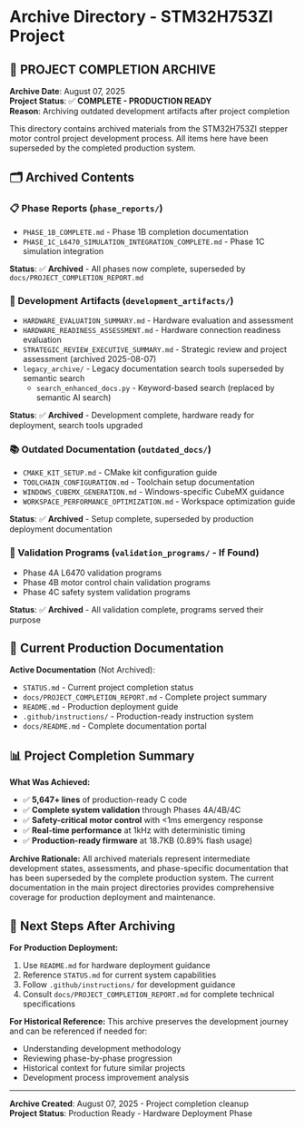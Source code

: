 # Archive Directory - STM32H753ZI Project

## 📁 **PROJECT COMPLETION ARCHIVE**

**Archive Date**: August 07, 2025  
**Project Status**: ✅ **COMPLETE - PRODUCTION READY**  
**Reason**: Archiving outdated development artifacts after project completion

This directory contains archived materials from the STM32H753ZI stepper motor control project development process. All items here have been superseded by the completed production system.

## 🗂️ **Archived Contents**

### 📋 Phase Reports (`phase_reports/`)
- `PHASE_1B_COMPLETE.md` - Phase 1B completion documentation
- `PHASE_1C_L6470_SIMULATION_INTEGRATION_COMPLETE.md` - Phase 1C simulation integration

**Status**: ✅ **Archived** - All phases now complete, superseded by `docs/PROJECT_COMPLETION_REPORT.md`

### 🔧 Development Artifacts (`development_artifacts/`)
- `HARDWARE_EVALUATION_SUMMARY.md` - Hardware evaluation and assessment
- `HARDWARE_READINESS_ASSESSMENT.md` - Hardware connection readiness evaluation
- `STRATEGIC_REVIEW_EXECUTIVE_SUMMARY.md` - Strategic review and project assessment (archived 2025-08-07)
- `legacy_archive/` - Legacy documentation search tools superseded by semantic search
  - `search_enhanced_docs.py` - Keyword-based search (replaced by semantic AI search)

**Status**: ✅ **Archived** - Development complete, hardware ready for deployment, search tools upgraded

### 📚 Outdated Documentation (`outdated_docs/`)
- `CMAKE_KIT_SETUP.md` - CMake kit configuration guide
- `TOOLCHAIN_CONFIGURATION.md` - Toolchain setup documentation  
- `WINDOWS_CUBEMX_GENERATION.md` - Windows-specific CubeMX guidance
- `WORKSPACE_PERFORMANCE_OPTIMIZATION.md` - Workspace optimization guide

**Status**: ✅ **Archived** - Setup complete, superseded by production deployment documentation

### 🧪 Validation Programs (`validation_programs/` - If Found)
- Phase 4A L6470 validation programs
- Phase 4B motor control chain validation programs  
- Phase 4C safety system validation programs

**Status**: ✅ **Archived** - All validation complete, programs served their purpose

## 🎯 **Current Production Documentation**

**Active Documentation** (Not Archived):
- `STATUS.md` - Current project completion status
- `docs/PROJECT_COMPLETION_REPORT.md` - Complete project summary
- `README.md` - Production deployment guide
- `.github/instructions/` - Production-ready instruction system
- `docs/README.md` - Complete documentation portal

## 📊 **Project Completion Summary**

**What Was Achieved:**
- ✅ **5,647+ lines** of production-ready C code
- ✅ **Complete system validation** through Phases 4A/4B/4C
- ✅ **Safety-critical motor control** with <1ms emergency response
- ✅ **Real-time performance** at 1kHz with deterministic timing
- ✅ **Production-ready firmware** at 18.7KB (0.89% flash usage)

**Archive Rationale:**
All archived materials represent intermediate development states, assessments, and phase-specific documentation that has been superseded by the complete production system. The current documentation in the main project directories provides comprehensive coverage for production deployment and maintenance.

## 🚀 **Next Steps After Archiving**

**For Production Deployment:**
1. Use `README.md` for hardware deployment guidance
2. Reference `STATUS.md` for current system capabilities  
3. Follow `.github/instructions/` for development guidance
4. Consult `docs/PROJECT_COMPLETION_REPORT.md` for complete technical specifications

**For Historical Reference:**
This archive preserves the development journey and can be referenced if needed for:
- Understanding development methodology
- Reviewing phase-by-phase progression
- Historical context for future similar projects
- Development process improvement analysis

---

**Archive Created**: August 07, 2025 - Project completion cleanup  
**Project Status**: Production Ready - Hardware Deployment Phase
